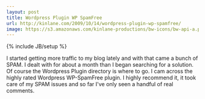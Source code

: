 ```yaml
---
layout: post
title: Wordpress Plugin WP SpamFree
url: http://kinlane.com/2009/10/14/wordpress-plugin-wp-spamfree/
image: https://s3.amazonaws.com/kinlane-productions/bw-icons/bw-api-a.png
---
```

{% include JB/setup %}
I started getting more traffic to my blog lately and with that came a bunch of SPAM. I dealt with for about a month than I began searching for a solution.
Of course the Wordpress Plugin directory is where to go. I cam across the highly rated Wordpress WP-SpamFree plugin.
I highly recommend it, it took care of my SPAM issues and so far I've only seen a handful of real comments.